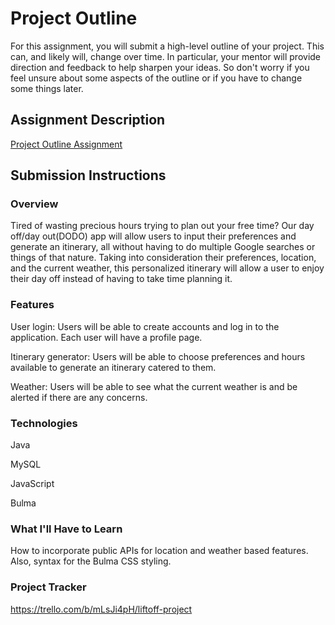 # Project Outline
For this assignment, you will submit a high-level outline of your project. This can, and likely will, change over time. In particular, your mentor will provide direction and feedback to help sharpen your ideas. So don't worry if you feel unsure about some aspects of the outline or if you have to change some things later.

## Assignment Description
[Project Outline Assignment](https://education.launchcode.org/liftoff/modules/assignments/project-outline)

## Submission Instructions

### Overview
Tired of wasting precious hours trying to plan out your free time? Our day off/day out(DODO) app will allow users to input their preferences and generate an itinerary, all without having to do multiple Google searches or things of that nature. Taking into consideration their preferences, location, and the current weather, this personalized itinerary will allow a user to enjoy their day off instead of having to take time planning it.
### Features
User login: Users will be able to create accounts and log in to the application. Each user will have a profile page.

Itinerary generator: Users will be able to choose preferences and hours available to generate an itinerary catered to them.

Weather: Users will be able to see what the current weather is and be alerted if there are any concerns.
### Technologies
Java

MySQL

JavaScript

Bulma
### What I'll Have to Learn
How to incorporate public APIs for location and weather based features. Also, syntax for the Bulma CSS styling.
### Project Tracker
https://trello.com/b/mLsJi4pH/liftoff-project
